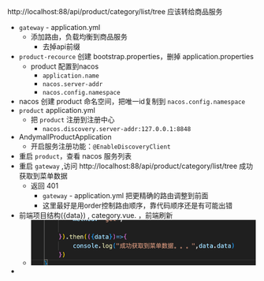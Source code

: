 http://localhost:88/api/product/category/list/tree
应该转给商品服务
- `gateway` - application.yml
	- 添加路由，负载均衡到商品服务
		- 去掉api前缀
- `product-recource` 创建 bootstrap.properties，删掉 application.properties
	- product 配置到nacos
		- `application.name`
		- `nacos.server-addr`
		- `nacos.config.namespace`
- nacos 创建 product 命名空间，把唯一id复制到 `nacos.config.namespace`
- `product` application.yml
	- 把 `product` 注册到注册中心
		- `nacos.discovery.server-addr:127.0.0.1:8848`
- AndymallProductApplication
	- 开启服务注册功能：`@EnableDiscoveryClient`
- 重启 `product`，查看 nacos 服务列表
- 重启 `gateway` ,访问 http://localhost:88/api/product/category/list/tree  成功获取到菜单数据
	- 返回 401
		- `gateway`  - application.yml 把更精确的路由调整到前面
		- 这里最好是用order控制路由顺序，靠代码顺序还是有可能出错
- 前端项目结构({data}) , category.vue. ，前端刷新
	- ![](BEFORE/附件/Pasted%20image%2020231114173504.png)
- 